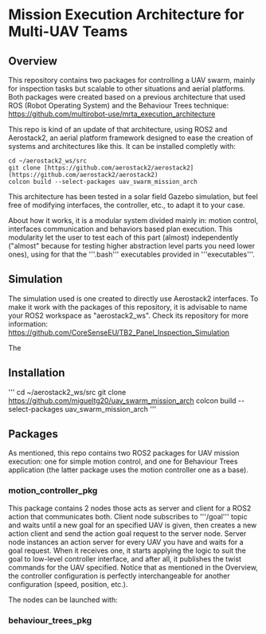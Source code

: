 # Mission Execution Architecture for Multi-UAV Teams

## Overview
This repository contains two packages for controlling a UAV swarm, mainly for inspection tasks but scalable to other situations and aerial platforms. Both packages were created based on a previous architecture that used ROS (Robot Operating System) and the Behaviour Trees technique: https://github.com/multirobot-use/mrta_execution_architecture

This repo is kind of an update of that architecture, using ROS2 and Aerostack2, an aerial platform framework designed to ease the creation of systems and architectures like this.
It can be installed completly with:
```
cd ~/aerostack2_ws/src
git clone [https://github.com/aerostack2/aerostack2](https://github.com/aerostack2/aerostack2)
colcon build --select-packages uav_swarm_mission_arch
```

This architecture has been tested in a solar field Gazebo simulation, but feel free of modifying interfaces, the controller, etc., to adapt it to your case.

About how it works, it is a modular system divided mainly in: motion control, interfaces communication and behaviors based plan execution. This modularity let the user to test each of this part (almost) independently ("almost" because for testing higher abstraction level parts you need lower ones), using for that the '''.bash''' executables provided in '''executables'''.

## Simulation
The simulation used is one created to directly use Aerostack2 interfaces. To make it work with the packages of this repository, it is advisable to name your ROS2 workspace as "aerostack2_ws".
Check its repository for more information: https://github.com/CoreSenseEU/TB2_Panel_Inspection_Simulation

The 

## Installation
'''
cd ~/aerostack2_ws/src
git clone https://github.com/migueltg20/uav_swarm_mission_arch
colcon build --select-packages uav_swarm_mission_arch
'''

## Packages
As mentioned, this repo contains two ROS2 packages for UAV mission execution: one for simple motion control, and one for Behaviour Trees application (the latter package uses the motion controller one as a base).

### motion_controller_pkg
This package contains 2 nodes those acts as server and client for a ROS2 action that communicates both. Client node subscribes to '''/goal''' topic and waits until a new goal for an specified UAV is given, then creates a new action client and send the action goal request to the server node.
Server node instances an action server for every UAV you have and waits for a goal request. When it receives one, it starts applying the logic to suit the goal to low-level controller interface, and after all, it publishes the twist commands for the UAV specified. Notice that as mentioned in the Overview, the controller configuration is perfectly interchangeable for another configuration (speed, position, etc.).

The nodes can be launched with:

### behaviour_trees_pkg
